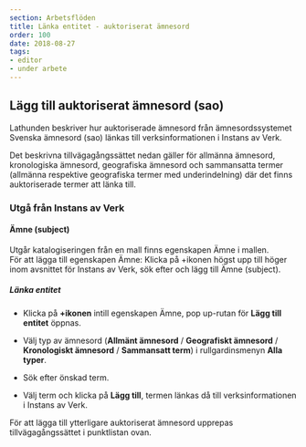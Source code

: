```yaml
---
section: Arbetsflöden
title: Länka entitet - auktoriserat ämnesord
order: 100
date: 2018-08-27
tags:
- editor
- under arbete
---
```


## Lägg till auktoriserat ämnesord (sao)

Lathunden beskriver hur auktoriserade ämnesord från ämnesordssystemet Svenska ämnesord (sao) länkas till verksinformationen i Instans av Verk. 

Det beskrivna tillvägagångssättet nedan gäller för allmänna ämnesord, kronologiska ämnesord, geografiska ämnesord och sammansatta termer (allmänna respektive geografiska termer med underindelning) där det finns auktoriserade termer att länka till. 

### Utgå från Instans av Verk

#### Ämne (subject)
Utgår katalogiseringen från en mall finns egenskapen Ämne i mallen. 
<br/>För att lägga till egenskapen Ämne: Klicka på +ikonen högst upp till höger inom avsnittet för Instans av Verk, sök efter och lägg till Ämne (subject).

##### Länka entitet

* Klicka på **+ikonen** intill egenskapen Ämne, pop up-rutan för **Lägg till entitet** öppnas.

* Välj typ av ämnesord (**Allmänt ämnesord** / **Geografiskt ämnesord** / **Kronologiskt ämnesord** / **Sammansatt term**) i rullgardinsmenyn **Alla typer**.

* Sök efter önskad term.

* Välj term och klicka på **Lägg till**, termen länkas då till verksinformationen i Instans av Verk.

För att lägga till ytterligare auktoriserat ämnesord upprepas tillvägagångssättet i punktlistan ovan. 
